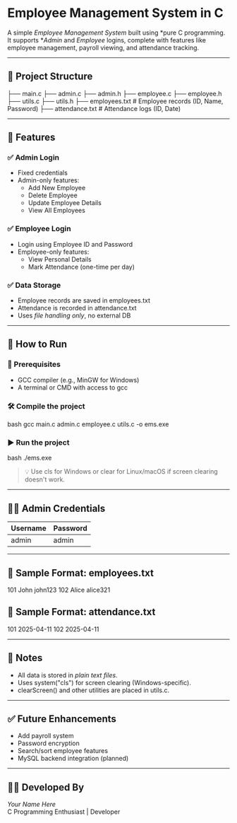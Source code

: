 # Employee Management System in C

A simple *Employee Management System* built using *pure C programming. It supports **Admin* and *Employee* logins, complete with features like employee management, payroll viewing, and attendance tracking.

---

## 📁 Project Structure


├── main.c
├── admin.c
├── admin.h
├── employee.c
├── employee.h
├── utils.c
├── utils.h
├── employees.txt          # Employee records (ID, Name, Password)
├── attendance.txt         # Attendance logs (ID, Date)


---

## 🔑 Features

### ✅ Admin Login
- Fixed credentials
- Admin-only features:
  - Add New Employee
  - Delete Employee
  - Update Employee Details
  - View All Employees

### ✅ Employee Login
- Login using Employee ID and Password
- Employee-only features:
  - View Personal Details
  - Mark Attendance (one-time per day)

### ✅ Data Storage
- Employee records are saved in employees.txt
- Attendance is recorded in attendance.txt
- Uses *file handling only*, no external DB

---

## 🚀 How to Run

### 🧰 Prerequisites
- GCC compiler (e.g., MinGW for Windows)
- A terminal or CMD with access to gcc

### 🛠 Compile the project
bash
gcc main.c admin.c employee.c utils.c -o ems.exe


### ▶ Run the project
bash
./ems.exe


> 💡 Use cls for Windows or clear for Linux/macOS if screen clearing doesn't work.

---

## 👨‍💻 Admin Credentials
| Username | Password |
|----------|----------|
| admin  | admin  |

---

## 📒 Sample Format: employees.txt

101 John john123
102 Alice alice321


## 📒 Sample Format: attendance.txt

101 2025-04-11
102 2025-04-11


---

## 📌 Notes
- All data is stored in *plain text files*.
- Uses system("cls") for screen clearing (Windows-specific).
- clearScreen() and other utilities are placed in utils.c.

---

## ✅ Future Enhancements
- Add payroll system
- Password encryption
- Search/sort employee features
- MySQL backend integration (planned)

---

## 🧑‍💼 Developed By
*Your Name Here*  
C Programming Enthusiast | Developer

